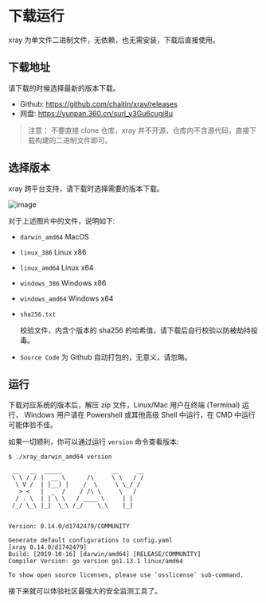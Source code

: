 # 下载运行

xray 为单文件二进制文件，无依赖，也无需安装，下载后直接使用。

## 下载地址

请下载的时候选择最新的版本下载。

+ Github: https://github.com/chaitin/xray/releases
+ 网盘: https://yunpan.360.cn/surl_y3Gu6cugi8u

> 注意： 不要直接 clone 仓库，xray 并不开源，仓库内不含源代码，直接下载构建的二进制文件即可。

## 选择版本

xray 跨平台支持，请下载时选择需要的版本下载。

![image](https://user-images.githubusercontent.com/20637881/66907963-dc863e00-f03c-11e9-8de9-6a79835dbd15.png)

对于上述图片中的文件，说明如下:

+ `darwin_amd64` MacOS
+ `linux_386` Linux x86
+ `linux_amd64` Linux x64
+ `windows_386` Windows x86
+ `windows_amd64` Windows x64 
+ `sha256.txt`

    校验文件，内含个版本的 sha256 的哈希值，请下载后自行校验以防被劫持投毒。
+ `Source Code` 为 Github 自动打包的，无意义，请忽略。

## 运行

下载对应系统的版本后，解压 zip 文件，Linux/Mac 用户在终端 (Terminal) 运行， Windows 用户请在 Powershell 或其他高级 Shell 中运行，在 CMD 中运行可能体验不佳。

如果一切顺利，你可以通过运行 `version` 命令查看版本:

```
$ ./xray_darwin_amd64 version

 __   __  _____              __     __
 \ \ / / |  __ \      /\     \ \   / /
  \ V /  | |__) |    /  \     \ \_/ /
   > <   |  _  /    / /\ \     \   /
  / . \  | | \ \   / ____ \     | |
 /_/ \_\ |_|  \_\ /_/    \_\    |_|


Version: 0.14.0/d1742479/COMMUNITY

Generate default configurations to config.yaml
[xray 0.14.0/d1742479]
Build: [2019-10-16] [darwin/amd64] [RELEASE/COMMUNITY]
Compiler Version: go version go1.13.1 linux/amd64

To show open source licenses, please use `osslicense` sub-command.
```

接下来就可以体验社区最强大的安全监测工具了。